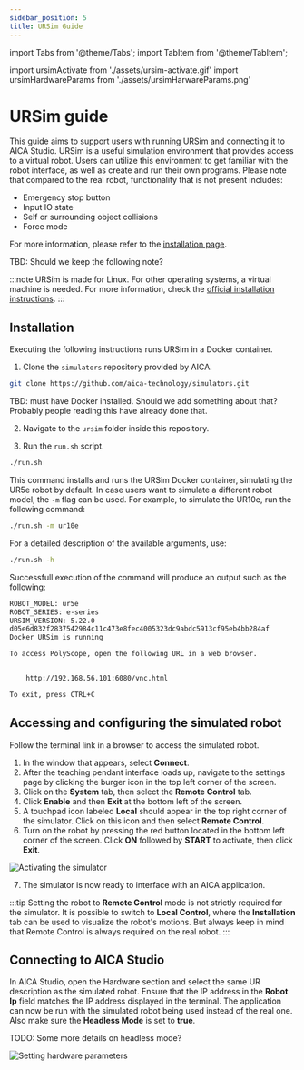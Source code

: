 ```yaml
---
sidebar_position: 5
title: URSim Guide
---
```


import Tabs from '@theme/Tabs';
import TabItem from '@theme/TabItem';

import ursimActivate from './assets/ursim-activate.gif'
import ursimHardwareParams from './assets/ursimHarwareParams.png'


# URSim guide

This guide aims to support users with running URSim and connecting it to AICA Studio. URSim is a useful simulation
environment that provides access to a virtual robot. Users can utilize this environment to get familiar with the 
robot interface, as well as create and run their own programs. Please note that compared to the real robot, 
functionality that is not present includes:

- Emergency stop button
- Input IO state
- Self or surrounding object collisions
- Force mode

For more information, please refer to the [installation page](https://www.universal-robots.com/download/software-ur-series/simulator-linux/offline-simulator-ur-series-e-series-ur-sim-for-linux-5220/). 

TBD: Should we keep the following note?

:::note
URSim is made for Linux. For other operating systems, a virtual machine is needed. For more information, check the 
[official installation instructions](https://www.universal-robots.com/download/software-ur-series/simulator-non-linux/offline-simulator-ur-series-e-series-ur-sim-for-non-linux-5220/). 
:::


## Installation

Executing the following instructions runs URSim in a Docker container.

1. Clone the `simulators` repository provided by AICA. 

```bash
git clone https://github.com/aica-technology/simulators.git
```

TBD: must have Docker installed. Should we add something about that?
Probably people reading this have already done that. 

2. Navigate to the `ursim` folder inside this repository. 

3. Run the `run.sh` script.

```bash
./run.sh
```

This command installs and runs the URSim Docker container, simulating the UR5e robot by default. In case users 
want to simulate a different robot model, the `-m` flag can be used. For example, to simulate the UR10e, 
run the following command:

```bash
./run.sh -m ur10e
```

For a detailed description of the available arguments, use:

```bash
./run.sh -h
```
Successfull execution of the command will produce an output such as the following:

```bash
ROBOT_MODEL: ur5e
ROBOT_SERIES: e-series
URSIM_VERSION: 5.22.0
d05e6d832f2837542984c11c473e8fec4005323dc9abdc5913cf95eb4bb284af
Docker URSim is running

To access PolyScope, open the following URL in a web browser.


	http://192.168.56.101:6080/vnc.html

To exit, press CTRL+C
```

## Accessing and configuring the simulated robot

Follow the terminal link in a browser to access the simulated robot.

1. In the window that appears, select **Connect**. 
2. After the teaching pendant interface loads up, navigate to the settings page by clicking the burger icon 
in the top left corner of the screen.
3. Click on the **System** tab, then select the **Remote Control** tab.
4. Click **Enable** and then **Exit** at the bottom left of the screen.
5. A touchpad icon labeled **Local** should appear in the top right corner of the simulator. Click on this 
icon and then select **Remote Control**.
6. Turn on the robot by pressing the red button located in the bottom left corner of the screen. Click **ON** 
followed by **START** to activate, then click **Exit**.

<div class="text--center">
  <img src={ursimActivate} alt="Activating the simulator" />
</div>

7. The simulator is now ready to interface with an AICA application.

:::tip
Setting the robot to **Remote Control** mode is not strictly required for the simulator.
It is possible to switch to **Local Control**, where the **Installation** tab can be used to visualize 
the robot's motions. But always keep in mind that Remote Control is always required on the real robot. 
:::

## Connecting to AICA Studio

In AICA Studio, open the Hardware section and select the same UR description as the simulated robot. Ensure 
that the IP address in the **Robot Ip** field matches the IP address displayed in the terminal. The 
application can now be run with the simulated robot being used instead of the real one. Also make sure 
the **Headless Mode** is set to **true**.

TODO: Some more details on headless mode? 

<div class="text--center">
  <img src={ursimHardwareParams} alt="Setting hardware parameters" />
</div>